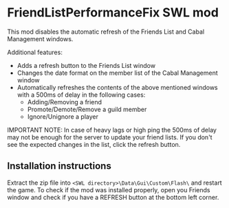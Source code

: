 # FriendListPerformanceFix SWL mod

This mod disables the automatic refresh of the Friends List and Cabal Management windows.

Additional features:
- Adds a refresh button to the Friends List window
- Changes the date format on the member list of the Cabal Management window
- Automatically refreshes the contents of the above mentioned windows with a 500ms of delay in the following cases:
  - Adding/Removing a friend
  - Promote/Demote/Remove a guild member
  - Ignore/Unignore a player

IMPORTANT NOTE: In case of heavy lags or high ping the 500ms of delay may not be enough for the server to update your friend lists. If you don't see the expected changes in the list, click the refresh button.


## Installation instructions

Extract the zip file into `<SWL directory>\Data\Gui\Custom\Flash\` and restart the game.
To check if the mod was installed properly, open you Friends window and check if you have a REFRESH button at the bottom left corner.
